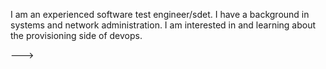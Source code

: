 
I am an experienced software test engineer/sdet. I have a background in systems and network administration. 
I am interested in and learning about the provisioning side of devops.

--->
